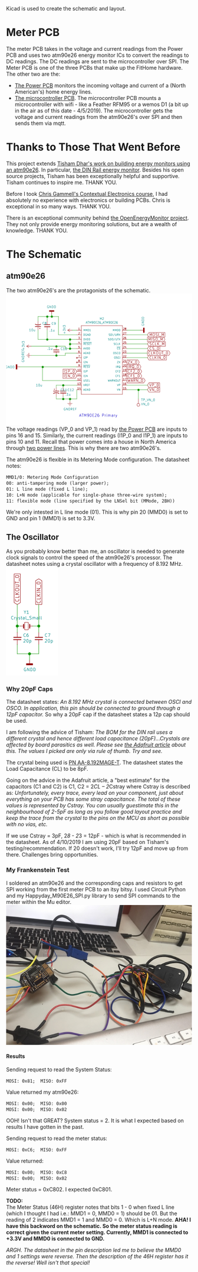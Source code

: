 Kicad is used to create the schematic and layout.
# Meter PCB
The meter PCB takes in the voltage and current readings from the Power PCB and uses two atm90e26 energy monitor ICs to convert the readings to DC readings.  The DC readings are sent to the microcontroller over SPI. The Meter PCB is one of the three PCBs that make up the FitHome hardware.  The other two are the:  
* [The Power PCB](https://github.com/BitKnitting/FitHome_Power_PCB)  monitors the incoming voltage and current of a (North American's) home energy lines.  
* [The microcontroller PCB](https://github.com/BitKnitting/Tisham_PCB_Feather).  The microcontroller PCB mounts a microcontroller with wifi - like a Feather RFM95 or a wemos D1 (a bit up in the air as of this date - 4/5/2019).  The microcontroller gets the voltage and current readings from the atm90e26's over SPI and then sends them via mqtt.
# Thanks to Those That Went Before
This project extends [Tisham Dhar's work on building energy monitors using an atm90e26](https://github.com/whatnick/DIN_Rail_EnergyMonitor).  In particular, [the DIN Rail energy monitor](https://www.crowdsupply.com/whatnick/atm90e26-energy-monitor-kits).  Besides his open source projects, Tisham has been exceptionally helpful and supportive.  Tisham continues to inspire me.  THANK YOU.

Before I took [Chris Gammell's Contextual Electronics course](https://contextualelectronics.com/), I had absolutely no experience with electronics or building PCBs.  Chris is exceptional in so many ways.  THANK YOU.

There is an exceptional community behind [the OpenEnergyMonitor project](https://learn.openenergymonitor.org/).  They not only provide energy monitoring solutions, but are a wealth of knowledge.  THANK YOU.
# The Schematic
## atm90e26
The two atm90e26's are the protagonists of the schematic.  
![atm90e26 schematic](images/atm90e26_schematic.png)
The voltage readings (VP_0 and VP_1) read by [the Power PCB](https://github.com/BitKnitting/FitHome_Power_PCB) are inputs to pins 16 and 15.  Similarly, the current readings (I1P_0 and I1P_1) are inputs to pins 10 and 11.  Recall that power comes into a house in North America through [two power lines](https://en.wikipedia.org/wiki/Split-phase_electric_power).  This is why there are two atm90e26's.

The atm90e26 is flexible in its Metering Mode configuration. The datasheet notes:

```
MMD1/0: Metering Mode Configuration
00: anti-tampering mode (larger power);
01: L line mode (fixed L line);
10: L+N mode (applicable for single-phase three-wire system);
11: flexible mode (line specified by the LNSel bit (MMode, 2BH))
```
We're only intested in L line mode (01). This is why pin 20 (MMD0) is set to GND and pin 1 (MMD1) is set to 3.3V.
## The Oscillator
As you probably know better than me, an oscillator is needed to generate clock signals to control the speed of the atm90e26's processor.  The datasheet notes using a crystal oscillator with a frequency of 8.192 MHz.  
![Crystal oscillator](images/crystal_oscillator.png)
### Why 20pF Caps
The datasheet states: _An 8.192 MHz crystal is connected between OSCI and OSCO. In application,
this pin should be connected to ground through a 12pF capacitor._  So why a 20pF cap if the datasheet states a 12p cap should be used.

I am following the advice of Tisham: _The BOM for the DIN rail uses a different crystal and hence different load capacitance (20pF)...Crystals are affected by board parasitics as well. Please see [the Adafruit article](https://blog.adafruit.com/2012/01/24/choosing-the-right-crystal-and-caps-for-your-design/) about this. The values I picked are only via rule of thumb. Try and see._  

The crystal being used is [PN AA-8.192MAGE-T](http://www.txccrystal.com/images/pdf/aa-automotive.pdf).  The datasheet states the Load Capacitance (CL) to be 8pF.  

Going on the advice in the Adafruit article, a "best estimate" for the capacitors (C1 and C2) is C1, C2 = 2*CL – 2*Cstray  where Cstray is described as: _Unfortunately, every trace, every lead on your component, just about everything on your PCB has some stray capacitance.  The total of these values is represented by Cstray.  You can usually guestimate this in the neighbourhood of 2-5pF as long as you follow good layout practice and keep the trace from the crystal to the pins on the MCU as short as possible with no vias, etc._

If we use Cstray = 3pF, 2*8 - 2*3 = 12pF - which is what is recommended in the datasheet. As of 4/10/2019 I am using 20pF based on Tisham's testing/recommendation.  If 20 doesn't work, I'll try 12pF and move up from there.  Challenges bring opportunities.

### My Frankenstein Test
I soldered an atm90e26 and the corresponding caps and resistors to get SPI working from the first meter PCB to an itsy bitsy.  I used Circuit Python and my Happyday_M90E26_SPI.py library to send SPI commands to the meter within the Mu editor.
![](images/meter_SPI_Frankenstein.jpg)


#### Results
Sending request to read the System Status:
```
MOSI: 0x81;  MISO: 0xFF	
```
Value returned my atm90e26:  
```
MOSI: 0x00;  MISO: 0x00	
MOSI: 0x00;  MISO: 0x02	
```
OOH!  Isn't that GREAT?  System status = 2.  It is what I expected based on results I have gotten in the past.

Sending request to read the meter status:  
```
MOSI: 0xC6;  MISO: 0xFF	
```
Value returned: 
```
MOSI: 0x00;  MISO: 0xC8	
MOSI: 0x00;  MISO: 0x02	
```
Meter status = 0xC802.  I expected 0xC801.  

__TODO:__  
The Meter Status (46H) register notes that bits 1 - 0 when fixed L line (which I thought I had  i.e.: MMD1 = 0, MMD0 = 1) should be 01.  But the reading of 2 indicates MMD1 = 1 and MMD0 = 0.  Which is L+N mode.  __AHA!  I have this backword on the schematic.  So the meter status reading is correct given the current meter setting.  Currently, MMD1 is connected to +3.3V and MMD0 is connected to GND.__  
  
_ARGH.  The datasheet in the pin description led me to believe the MMD0 and 1 settings were reverse.  Then the description of the 46H register has it the reverse!  Well isn't that special!_







